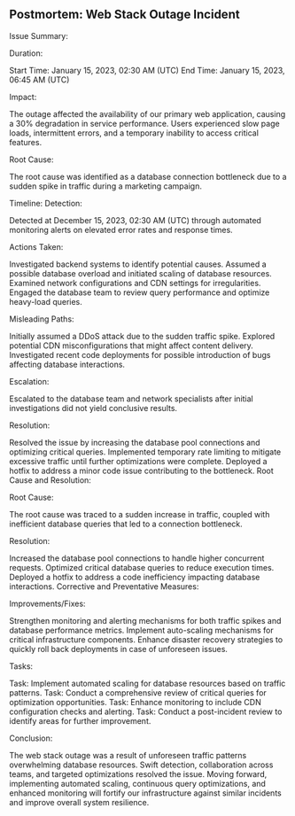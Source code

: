 ## Postmortem: Web Stack Outage Incident

Issue Summary:

Duration:

Start Time: January 15, 2023, 02:30 AM (UTC)
End Time: January 15, 2023, 06:45 AM (UTC)

Impact:

The outage affected the availability of our primary web application, causing a 30% degradation in service performance.
Users experienced slow page loads, intermittent errors, and a temporary inability to access critical features.

Root Cause:

The root cause was identified as a database connection bottleneck due to a sudden spike in traffic during a marketing campaign.

Timeline:
Detection:

Detected at December 15, 2023, 02:30 AM (UTC) through automated monitoring alerts on elevated error rates and response times.

Actions Taken:

Investigated backend systems to identify potential causes.
Assumed a possible database overload and initiated scaling of database resources.
Examined network configurations and CDN settings for irregularities.
Engaged the database team to review query performance and optimize heavy-load queries.

Misleading Paths:

Initially assumed a DDoS attack due to the sudden traffic spike.
Explored potential CDN misconfigurations that might affect content delivery.
Investigated recent code deployments for possible introduction of bugs affecting database interactions.

Escalation:

Escalated to the database team and network specialists after initial investigations did not yield conclusive results.

Resolution:

Resolved the issue by increasing the database pool connections and optimizing critical queries.
Implemented temporary rate limiting to mitigate excessive traffic until further optimizations were complete.
Deployed a hotfix to address a minor code issue contributing to the bottleneck.
Root Cause and Resolution:

Root Cause:

The root cause was traced to a sudden increase in traffic, coupled with inefficient database queries that led to a connection bottleneck.

Resolution:

Increased the database pool connections to handle higher concurrent requests.
Optimized critical database queries to reduce execution times.
Deployed a hotfix to address a code inefficiency impacting database interactions.
Corrective and Preventative Measures:

Improvements/Fixes:

Strengthen monitoring and alerting mechanisms for both traffic spikes and database performance metrics.
Implement auto-scaling mechanisms for critical infrastructure components.
Enhance disaster recovery strategies to quickly roll back deployments in case of unforeseen issues.

Tasks:

Task: Implement automated scaling for database resources based on traffic patterns.
Task: Conduct a comprehensive review of critical queries for optimization opportunities.
Task: Enhance monitoring to include CDN configuration checks and alerting.
Task: Conduct a post-incident review to identify areas for further improvement.

Conclusion:

The web stack outage was a result of unforeseen traffic patterns overwhelming database resources. Swift detection, collaboration across teams, and targeted optimizations resolved the issue. Moving forward, implementing automated scaling, continuous query optimizations, and enhanced monitoring will fortify our infrastructure against similar incidents and improve overall system resilience.
